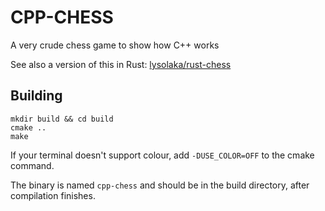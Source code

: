 # CPP-CHESS
A very crude chess game to show how C++ works

See also a version of this in Rust: [lysolaka/rust-chess](https://github.com/lysolaka/rust-chess)

## Building

```$
mkdir build && cd build
cmake ..
make
```
If your terminal doesn't support colour, add `-DUSE_COLOR=OFF` to the cmake command.

The binary is named `cpp-chess` and should be in the build directory, after compilation finishes.
